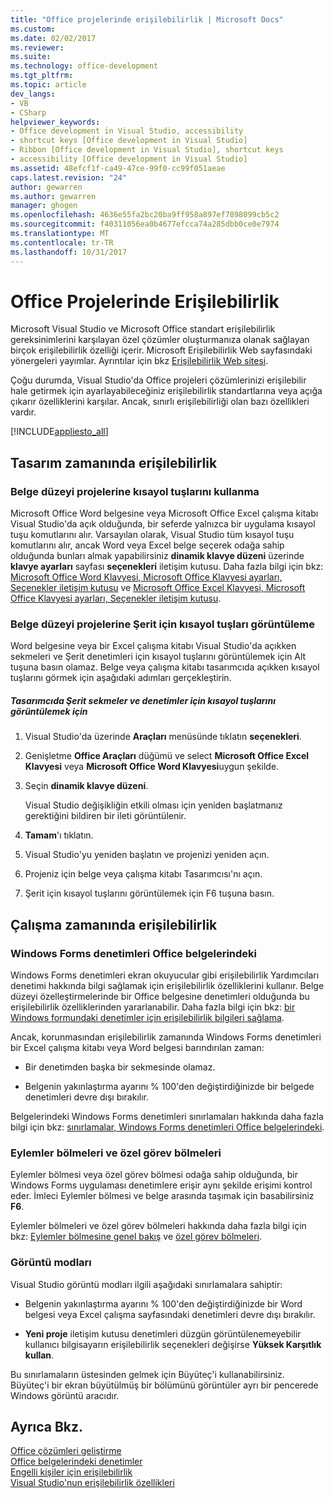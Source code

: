 ```yaml
---
title: "Office projelerinde erişilebilirlik | Microsoft Docs"
ms.custom: 
ms.date: 02/02/2017
ms.reviewer: 
ms.suite: 
ms.technology: office-development
ms.tgt_pltfrm: 
ms.topic: article
dev_langs:
- VB
- CSharp
helpviewer_keywords:
- Office development in Visual Studio, accessibility
- shortcut keys [Office development in Visual Studio]
- Ribbon [Office development in Visual Studio], shortcut keys
- accessibility [Office development in Visual Studio]
ms.assetid: 48efcf1f-ca49-47ce-99f0-cc99f051aeae
caps.latest.revision: "24"
author: gewarren
ms.author: gewarren
manager: ghogen
ms.openlocfilehash: 4636e55fa2bc20ba9ff958a897ef7898099cb5c2
ms.sourcegitcommit: f40311056ea0b4677efcca74a285dbb0ce0e7974
ms.translationtype: MT
ms.contentlocale: tr-TR
ms.lasthandoff: 10/31/2017
---
```

# <a name="accessibility-in-office-projects"></a>Office Projelerinde Erişilebilirlik
  Microsoft Visual Studio ve Microsoft Office standart erişilebilirlik gereksinimlerini karşılayan özel çözümler oluşturmanıza olanak sağlayan birçok erişilebilirlik özelliği içerir. Microsoft Erişilebilirlik Web sayfasındaki yönergeleri yayımlar. Ayrıntılar için bkz [Erişilebilirlik Web sitesi](http://go.microsoft.com/fwlink/?LinkID=37113).  
  
 Çoğu durumda, Visual Studio'da Office projeleri çözümlerinizi erişilebilir hale getirmek için ayarlayabileceğiniz erişilebilirlik standartlarına veya açığa çıkarır özelliklerini karşılar. Ancak, sınırlı erişilebilirliği olan bazı özellikleri vardır.  
  
 [!INCLUDE[appliesto_all](../vsto/includes/appliesto-all-md.md)]  
  
## <a name="accessibility-at-design-time"></a>Tasarım zamanında erişilebilirlik  
  
### <a name="using-shortcut-keys-in-document-level-projects"></a>Belge düzeyi projelerine kısayol tuşlarını kullanma  
 Microsoft Office Word belgesine veya Microsoft Office Excel çalışma kitabı Visual Studio'da açık olduğunda, bir seferde yalnızca bir uygulama kısayol tuşu komutlarını alır. Varsayılan olarak, Visual Studio tüm kısayol tuşu komutlarını alır, ancak Word veya Excel belge seçerek odağa sahip olduğunda bunları almak yapabilirsiniz **dinamik klavye düzeni** üzerinde **klavye ayarları** sayfası **seçenekleri** iletişim kutusu. Daha fazla bilgi için bkz: [Microsoft Office Word Klavyesi, Microsoft Office Klavyesi ayarları, Seçenekler iletişim kutusu](../vsto/microsoft-office-word-keyboard-microsoft-office-keyboard-settings-options-dialog-box.md) ve [Microsoft Office Excel Klavyesi, Microsoft Office Klavyesi ayarları, Seçenekler iletişim kutusu](../vsto/microsoft-office-excel-keyboard-microsoft-office-keyboard-settings-options-dialog-box.md).  
  
### <a name="displaying-shortcut-keys-for-the-ribbon-in-document-level-projects"></a>Belge düzeyi projelerine Şerit için kısayol tuşları görüntüleme  
 Word belgesine veya bir Excel çalışma kitabı Visual Studio'da açıkken sekmeleri ve Şerit denetimleri için kısayol tuşlarını görüntülemek için Alt tuşuna basın olamaz. Belge veya çalışma kitabı tasarımcıda açıkken kısayol tuşlarını görmek için aşağıdaki adımları gerçekleştirin.  
  
##### <a name="to-view-shortcut-keys-for-ribbon-tabs-and-controls-in-the-designer"></a>Tasarımcıda Şerit sekmeler ve denetimler için kısayol tuşlarını görüntülemek için  
  
1.  Visual Studio'da üzerinde **Araçları** menüsünde tıklatın **seçenekleri**.  
  
2.  Genişletme **Office Araçları** düğümü ve select **Microsoft Office Excel Klavyesi** veya **Microsoft Office Word Klavyesi**uygun şekilde.  
  
3.  Seçin **dinamik klavye düzeni**.  
  
     Visual Studio değişikliğin etkili olması için yeniden başlatmanız gerektiğini bildiren bir ileti görüntülenir.  
  
4.  **Tamam**'ı tıklatın.  
  
5.  Visual Studio'yu yeniden başlatın ve projenizi yeniden açın.  
  
6.  Projeniz için belge veya çalışma kitabı Tasarımcısı'nı açın.  
  
7.  Şerit için kısayol tuşlarını görüntülemek için F6 tuşuna basın.  
  
## <a name="accessibility-at-run-time"></a>Çalışma zamanında erişilebilirlik  
  
### <a name="windows-forms-controls-on-office-documents"></a>Windows Forms denetimleri Office belgelerindeki  
 Windows Forms denetimleri ekran okuyucular gibi erişilebilirlik Yardımcıları denetimi hakkında bilgi sağlamak için erişilebilirlik özelliklerini kullanır. Belge düzeyi özelleştirmelerinde bir Office belgesine denetimleri olduğunda bu erişilebilirlik özelliklerinden yararlanabilir. Daha fazla bilgi için bkz: [bir Windows formundaki denetimler için erişilebilirlik bilgileri sağlama](/dotnet/framework/winforms/controls/providing-accessibility-information-for-controls-on-a-windows-form).  
  
 Ancak, korunmasından erişilebilirlik zamanında Windows Forms denetimleri bir Excel çalışma kitabı veya Word belgesi barındırılan zaman:  
  
-   Bir denetimden başka bir sekmesinde olamaz.  
  
-   Belgenin yakınlaştırma ayarını % 100'den değiştirdiğinizde bir belgede denetimleri devre dışı bırakılır.  
  
 Belgelerindeki Windows Forms denetimleri sınırlamaları hakkında daha fazla bilgi için bkz: [sınırlamalar, Windows Forms denetimleri Office belgelerindeki](../vsto/limitations-of-windows-forms-controls-on-office-documents.md).  
  
### <a name="actions-panes-and-custom-task-panes"></a>Eylemler bölmeleri ve özel görev bölmeleri  
 Eylemler bölmesi veya özel görev bölmesi odağa sahip olduğunda, bir Windows Forms uygulaması denetimlere erişir aynı şekilde erişimi kontrol eder. İmleci Eylemler bölmesi ve belge arasında taşımak için basabilirsiniz **F6**.  
  
 Eylemler bölmeleri ve özel görev bölmeleri hakkında daha fazla bilgi için bkz: [Eylemler bölmesine genel bakış](../vsto/actions-pane-overview.md) ve [özel görev bölmeleri](../vsto/custom-task-panes.md).  
  
### <a name="display-modes"></a>Görüntü modları  
 Visual Studio görüntü modları ilgili aşağıdaki sınırlamalara sahiptir:  
  
-   Belgenin yakınlaştırma ayarını % 100'den değiştirdiğinizde bir Word belgesi veya Excel çalışma sayfasındaki denetimleri devre dışı bırakılır.  
  
-   **Yeni proje** iletişim kutusu denetimleri düzgün görüntülenemeyebilir kullanıcı bilgisayarın erişilebilirlik seçenekleri değişirse **Yüksek Karşıtlık kullan**.  
  
 Bu sınırlamaların üstesinden gelmek için Büyüteç'i kullanabilirsiniz. Büyüteç'i bir ekran büyütülmüş bir bölümünü görüntüler ayrı bir pencerede Windows görüntü aracıdır.  
  
## <a name="see-also"></a>Ayrıca Bkz.  
 [Office çözümleri geliştirme](../vsto/developing-office-solutions.md)   
 [Office belgelerindeki denetimler](../vsto/controls-on-office-documents.md)   
 [Engelli kişiler için erişilebilirlik](/visualstudio/ide/reference/accessibility-for-people-with-disabilities)   
 [Visual Studio'nun erişilebilirlik özellikleri](/visualstudio/ide/reference/accessibility-features-of-visual-studio)  
  
  